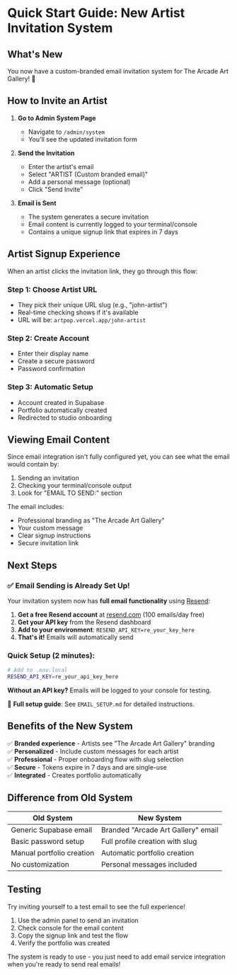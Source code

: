 # Quick Start Guide: New Artist Invitation System

## What's New

You now have a custom-branded email invitation system for The Arcade Art Gallery! 🎨

## How to Invite an Artist

1. **Go to Admin System Page**
   - Navigate to `/admin/system`
   - You'll see the updated invitation form

2. **Send the Invitation**
   - Enter the artist's email
   - Select "ARTIST (Custom branded email)"
   - Add a personal message (optional)
   - Click "Send Invite"

3. **Email is Sent**
   - The system generates a secure invitation
   - Email content is currently logged to your terminal/console
   - Contains a unique signup link that expires in 7 days

## Artist Signup Experience

When an artist clicks the invitation link, they go through this flow:

### Step 1: Choose Artist URL
- They pick their unique URL slug (e.g., "john-artist")
- Real-time checking shows if it's available
- URL will be: `artpop.vercel.app/john-artist`

### Step 2: Create Account
- Enter their display name
- Create a secure password
- Password confirmation

### Step 3: Automatic Setup
- Account created in Supabase
- Portfolio automatically created
- Redirected to studio onboarding

## Viewing Email Content

Since email integration isn't fully configured yet, you can see what the email would contain by:

1. Sending an invitation
2. Checking your terminal/console output
3. Look for "EMAIL TO SEND:" section

The email includes:
- Professional branding as "The Arcade Art Gallery"
- Your custom message
- Clear signup instructions
- Secure invitation link

## Next Steps

### ✅ Email Sending is Already Set Up!

Your invitation system now has **full email functionality** using [Resend](https://resend.com):

1. **Get a free Resend account** at [resend.com](https://resend.com) (100 emails/day free)
2. **Get your API key** from the Resend dashboard
3. **Add to your environment**: `RESEND_API_KEY=re_your_key_here`
4. **That's it!** Emails will automatically send

### Quick Setup (2 minutes):
```bash
# Add to .env.local
RESEND_API_KEY=re_your_api_key_here
```

**Without an API key?** Emails will be logged to your console for testing.

📖 **Full setup guide**: See `EMAIL_SETUP.md` for detailed instructions.

## Benefits of the New System

✅ **Branded experience** - Artists see "The Arcade Art Gallery" branding  
✅ **Personalized** - Include custom messages for each artist  
✅ **Professional** - Proper onboarding flow with slug selection  
✅ **Secure** - Tokens expire in 7 days and are single-use  
✅ **Integrated** - Creates portfolio automatically  

## Difference from Old System

| Old System | New System |
|------------|------------|
| Generic Supabase email | Branded "Arcade Art Gallery" email |
| Basic password setup | Full profile creation with slug |
| Manual portfolio creation | Automatic portfolio creation |
| No customization | Personal messages included |

## Testing

Try inviting yourself to a test email to see the full experience!

1. Use the admin panel to send an invitation
2. Check console for the email content
3. Copy the signup link and test the flow
4. Verify the portfolio was created

The system is ready to use - you just need to add email service integration when you're ready to send real emails!
